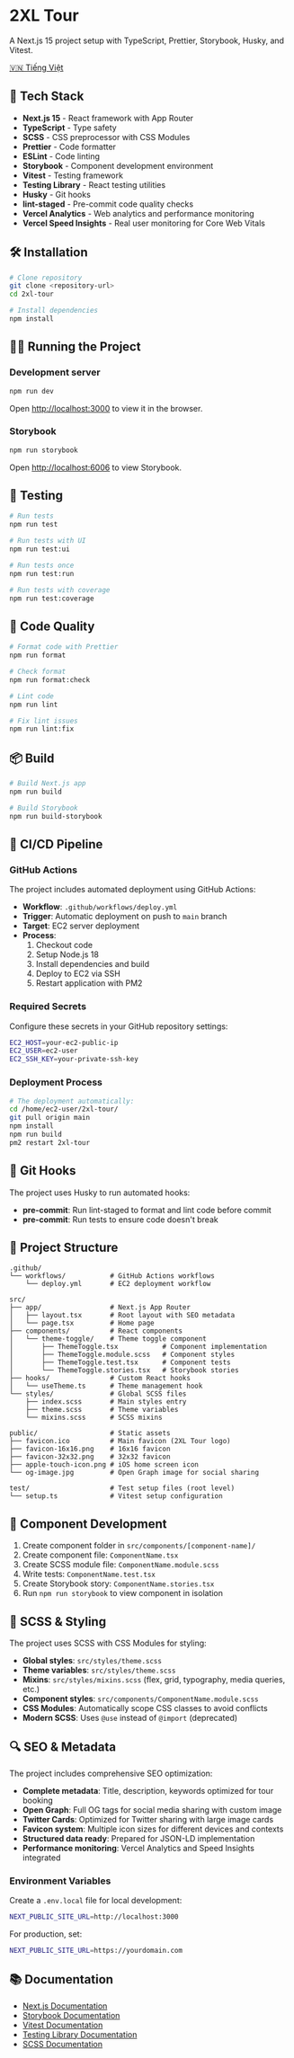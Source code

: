 # 2XL Tour

A Next.js 15 project setup with TypeScript, Prettier, Storybook, Husky, and Vitest.

[🇻🇳 Tiếng Việt](./README.vi.md)

## 🚀 Tech Stack

- **Next.js 15** - React framework with App Router
- **TypeScript** - Type safety
- **SCSS** - CSS preprocessor with CSS Modules
- **Prettier** - Code formatter
- **ESLint** - Code linting
- **Storybook** - Component development environment
- **Vitest** - Testing framework
- **Testing Library** - React testing utilities
- **Husky** - Git hooks
- **lint-staged** - Pre-commit code quality checks
- **Vercel Analytics** - Web analytics and performance monitoring
- **Vercel Speed Insights** - Real user monitoring for Core Web Vitals

## 🛠️ Installation

```bash
# Clone repository
git clone <repository-url>
cd 2xl-tour

# Install dependencies
npm install
```

## 🏃‍♂️ Running the Project

### Development server

```bash
npm run dev
```

Open [http://localhost:3000](http://localhost:3000) to view it in the browser.

### Storybook

```bash
npm run storybook
```

Open [http://localhost:6006](http://localhost:6006) to view Storybook.

## 🧪 Testing

```bash
# Run tests
npm run test

# Run tests with UI
npm run test:ui

# Run tests once
npm run test:run

# Run tests with coverage
npm run test:coverage
```

## 🎨 Code Quality

```bash
# Format code with Prettier
npm run format

# Check format
npm run format:check

# Lint code
npm run lint

# Fix lint issues
npm run lint:fix
```

## 📦 Build

```bash
# Build Next.js app
npm run build

# Build Storybook
npm run build-storybook
```

## 🚀 CI/CD Pipeline

### GitHub Actions

The project includes automated deployment using GitHub Actions:

- **Workflow**: `.github/workflows/deploy.yml`
- **Trigger**: Automatic deployment on push to `main` branch
- **Target**: EC2 server deployment
- **Process**:
  1. Checkout code
  2. Setup Node.js 18
  3. Install dependencies and build
  4. Deploy to EC2 via SSH
  5. Restart application with PM2

### Required Secrets

Configure these secrets in your GitHub repository settings:

```bash
EC2_HOST=your-ec2-public-ip
EC2_USER=ec2-user
EC2_SSH_KEY=your-private-ssh-key
```

### Deployment Process

```bash
# The deployment automatically:
cd /home/ec2-user/2xl-tour/
git pull origin main
npm install
npm run build
pm2 restart 2xl-tour
```

## 🔧 Git Hooks

The project uses Husky to run automated hooks:

- **pre-commit**: Run lint-staged to format and lint code before commit
- **pre-commit**: Run tests to ensure code doesn't break

## 📁 Project Structure

```
.github/
└── workflows/           # GitHub Actions workflows
    └── deploy.yml       # EC2 deployment workflow

src/
├── app/                 # Next.js App Router
│   ├── layout.tsx       # Root layout with SEO metadata
│   └── page.tsx         # Home page
├── components/          # React components
│   └── theme-toggle/    # Theme toggle component
│       ├── ThemeToggle.tsx           # Component implementation
│       ├── ThemeToggle.module.scss   # Component styles
│       ├── ThemeToggle.test.tsx      # Component tests
│       └── ThemeToggle.stories.tsx   # Storybook stories
├── hooks/               # Custom React hooks
│   └── useTheme.ts      # Theme management hook
└── styles/              # Global SCSS files
    ├── index.scss       # Main styles entry
    ├── theme.scss       # Theme variables
    └── mixins.scss      # SCSS mixins

public/                  # Static assets
├── favicon.ico          # Main favicon (2XL Tour logo)
├── favicon-16x16.png    # 16x16 favicon
├── favicon-32x32.png    # 32x32 favicon
├── apple-touch-icon.png # iOS home screen icon
└── og-image.jpg         # Open Graph image for social sharing

test/                    # Test setup files (root level)
└── setup.ts             # Vitest setup configuration
```

## 🎯 Component Development

1. Create component folder in `src/components/[component-name]/`
2. Create component file: `ComponentName.tsx`
3. Create SCSS module file: `ComponentName.module.scss`
4. Write tests: `ComponentName.test.tsx`
5. Create Storybook story: `ComponentName.stories.tsx`
6. Run `npm run storybook` to view component in isolation

## 🎨 SCSS & Styling

The project uses SCSS with CSS Modules for styling:

- **Global styles**: `src/styles/theme.scss`
- **Theme variables**: `src/styles/theme.scss`
- **Mixins**: `src/styles/mixins.scss` (flex, grid, typography, media queries, etc.)
- **Component styles**: `src/components/ComponentName.module.scss`
- **CSS Modules**: Automatically scope CSS classes to avoid conflicts
- **Modern SCSS**: Uses `@use` instead of `@import` (deprecated)

## 🔍 SEO & Metadata

The project includes comprehensive SEO optimization:

- **Complete metadata**: Title, description, keywords optimized for tour booking
- **Open Graph**: Full OG tags for social media sharing with custom image
- **Twitter Cards**: Optimized for Twitter sharing with large image cards
- **Favicon system**: Multiple icon sizes for different devices and contexts
- **Structured data ready**: Prepared for JSON-LD implementation
- **Performance monitoring**: Vercel Analytics and Speed Insights integrated

### Environment Variables

Create a `.env.local` file for local development:

```bash
NEXT_PUBLIC_SITE_URL=http://localhost:3000
```

For production, set:

```bash
NEXT_PUBLIC_SITE_URL=https://yourdomain.com
```

## 📚 Documentation

- [Next.js Documentation](https://nextjs.org/docs)
- [Storybook Documentation](https://storybook.js.org/docs)
- [Vitest Documentation](https://vitest.dev/)
- [Testing Library Documentation](https://testing-library.com/)
- [SCSS Documentation](https://sass-lang.com/documentation)
